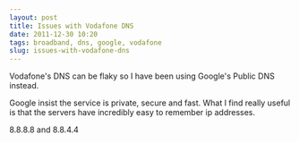 ```yaml
---
layout: post
title: Issues with Vodafone DNS
date: 2011-12-30 10:20
tags: broadband, dns, google, vodafone
slug: issues-with-vodafone-dns
---
```


Vodafone's DNS can be flaky so I have been using Google's Public DNS instead.

Google insist the service is private, secure and fast. What I find really useful is that the servers have incredibly easy to remember ip addresses.

8.8.8.8 and 8.8.4.4